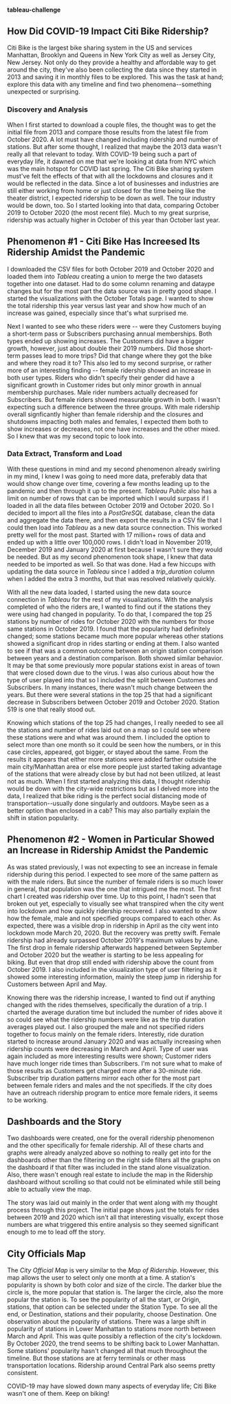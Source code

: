 #### tableau-challenge

## How Did COVID-19 Impact Citi Bike Ridership?

Citi Bike is the largest bike sharing system in the US and services Manhattan, Brooklyn and Queens in New York City as well as Jersey City, New Jersey. Not only do they provide a healthy and affordable way to get around the city, they've also been collecting the data since they started in 2013 and saving it in monthly files to be explored. This was the task at hand; explore this data with any timeline and find two phenomena--something unexpected or surprising.

### Discovery and Analysis

When I first started to download a couple files, the thought was to get the initial file from 2013 and compare those results from the latest file from October 2020. A lot must have changed including ridership and number of stations. But after some thought, I realized that maybe the 2013 data wasn't really all that relevant to today. With COVID-19 being such a part of everyday life, it dawned on me that we're looking at data from NYC which was the main hotspot for COVID last spring. The Citi Bike sharing system must've felt the effects of that with all the lockdowns and closures and it would be reflected in the data. Since a lot of businesses and industries are still either working from home or just closed for the time being like the theater district, I expected ridership to be down as well. The tour industry would be down, too. So I started looking into that data, comparing October 2019 to October 2020 (the most recent file). Much to my great surprise, ridership was actually higher in October of this year than October last year.

## Phenomenon #1 - Citi Bike Has Increesed Its Ridership Amidst the Pandemic

I downloaded the CSV files for both October 2019 and October 2020 and loaded them into *Tableau* creating a union to merge the two datasets together into one dataset. Had to do some column renaming and dataype changes but for the most part the data source was in pretty good shape. I started the visualizations with the October Totals page. I wanted to show the total ridership this year versus last year and show how much of an increase was gained, especially since that's what surprised me. 

Next I wanted to see who these riders were -- were they Customers buying a short-term pass or Subscribers purchasing annual memberships. Both types ended up showing increases. The Customers did have a bigger growth, however, just about double their 2019 numbers. Did those short-term passes lead to more trips? Did that change where they got the bike and where they road it to? This also led to my second surprise, or rather more of an interesting finding -- female ridership showed an increase in both user types. Riders who didn't specify their gender did have a significant growth in Customer rides but only minor growth in annual membership purchases. Male rider numbers actually decreased for Subscribers. But female riders showed measurable growth in both. I wasn't expecting such a difference between the three groups. With male ridership overall signficantly higher than female ridership and the closures and shutdowns impacting both males and females, I expected them both to show increases or decreases, not one have increases and the other mixed. So I knew that was my second topic to look into.

### Data Extract, Transform and Load

With these questions in mind and my second phenomenon already swirling in my mind, I knew I was going to need more data, preferably data that would show change over time, covering a few months leading up to the pandemic and then through it up to the present. *Tableau Public* also has a limit on number of rows that can be imported which I would surpass if I loaded in all the data files between October 2019 and October 2020. So I decided to import all the files into a *PostGreSQL* database, clean the data and aggregate the data there, and then export the results in a CSV file that I could then load into *Tableau* as a new data source connection. This worked pretty well for the most past. Started with 17 million+ rows of data and ended up with a little over 100,000 rows. I didn't load in November 2019, December 2019 and January 2020 at first because I wasn't sure they would be needed. But as my second phenomenon took shape, I knew that data needed to be imported as well. So that was done. Had a few hiccups with updating the data source in *Tableau* since I added a *trip_duration* column when I added the extra 3 months, but that was resolved relatively quickly.

With all the new data loaded, I started using the new data source connection in *Tableau* for the rest of my visualizations. With the analysis completed of who the riders are, I wanted to find out if the stations they were using had changed in popularity. To do that, I compared the top 25 stations by number of rides for October 2020 with the numbers for those same stations in October 2019. I found that the popularity had definitely changed; some stations became much more popular whereas other stations showed a significant drop in rides starting or ending at them. I also wanted to see if that was a common outcome between an origin station comparison between years and a destination comparison. Both showed similar behavior. It may be that some previously more popular stations exist in areas of town that were closed down due to the virus. I was also curious about how the type of user played into that so I included the split between Customes and Subscribers. In many instances, there wasn't much change between the years. But there were several stations in the top 25 that had a significant decrease in Subscribers between October 2019 and October 2020. Station 519 is one that really stood out. 

Knowing which stations of the top 25 had changes, I really needed to see all the stations and number of rides laid out on a map so I could see where these stations were and what was around them. I included the option to select more than one month so it could be seen how the numbers, or in this case circles, appeared, got bigger, or stayed about the same. From the results it appears that either more stations were added farther outside the main city/Manhattan area or else more people just started taking advantage of the stations that were already close by but had not been utilized, at least not as much. When I first started analyzing this data, I thought ridership would be down with the city-wide restrictions but as I delved more into the data, I realized that bike riding is the perfect social distancing mode of transportation--usually done singularly and outdoors. Maybe seen as a better option than enclosed in a cab? This may also partially explain the shift in station popularity.

## Phenomenon #2 - Women in Particular Showed an Increase in Ridership Amidst the Pandemic

As was stated previously, I was not expecting to see an increase in female ridership during this period. I expected to see more of the same pattern as with the male riders. But since the number of female riders is so much lower in general, that population was the one that intrigued me the most. The first chart I created was ridership over time. Up to this point, I hadn't seen that broken out yet, especially to visually see what transpired when the city went into lockdown and how quickly ridership recovered. I also wanted to show how the female, male and not specified groups compared to each other. As expected, there was a visible drop in ridership in April as the city went into lockdown mode March 20, 2020. But the recovery was pretty swift. Female ridership had already surpassed October 2019's maximum values by June. The first drop in female ridership afterwards happened between September and October 2020 but the weather is starting to be less appealing for biking. But even that drop still ended with ridership above the count from October 2019. I also included in the visualization type of user filtering as it showed some interesting information, mainly the steep jump in ridership for Customers between April and May.

Knowing there was the ridership increase, I wanted to find out if anything changed with the rides themselves, specifically the duration of a trip. I charted the average duration time but included the number of rides above it so could see what the ridership numbers were like as the trip duration averages played out. I also grouped the male and not specified riders together to focus mainly on the female riders. Interestly, ride duration started to increase around January 2020 and was actually increasing when ridership counts were decreasing in March and April. Type of user was again included as more interesting results were shown; Customer riders have much longer ride times than Subscribers. I'm not sure what to make of those results as Customers get charged more after a 30-minute ride. Subscriber trip duration patterns mirror each other for the most part between female riders and males and the not specifieds. If the city does have an outreach ridership program to entice more female riders, it seems to be working.

## Dashboards and the Story

Two dashboards were created, one for the overall ridership phenomenon and the other specifically for female ridership. All of these charts and graphs were already analyzed above so nothing to really get into for the dashboards other than the filtering on the right side filters all the graphs on the dashboard if that filter was included in the stand alone visualization. Also, there wasn't enough real estate to include the map in the Ridership dashboard without scrolling so that could not be eliminated while still being able to actually view the map.

The story was laid out mainly in the order that went along with my thought process through this project. The initial page shows just the totals for rides between 2019 and 2020 which isn't all that interesting visually, except those numbers are what triggered this entire analysis so they seemed significant enough to me to lead off the story.

## City Officials Map

The *City Official Map* is very similar to the *Map of Ridership*. However, this map allows the user to select only one month at a time. A station's popularity is shown by both color and size of the circle. The darker blue the circle is, the more popular that station is. The larger the circle, also the more popular the station is. To see the popularity of all the start, or Origin, stations, that option can be selected under the Station Type. To see all the end, or Destination, stations and their popularity, choose Destination. One observation about the popularity of stations. There was a large shift in popularity of stations in Lower Manhattan to stations more north between March and April. This was quite possibly a reflection of the city's lockdown. By October 2020, the trend seems to be shifting back to Lower Manhattan. Some stations' popularity hasn't changed all that much throughout the timeline. But those stations are at ferry terminals or other mass transportation locations. Ridership around Central Park also seems pretty consistent. 

COVID-19 may have slowed down many aspects of everyday life; Citi Bike wasn't one of them. Keep on biking!
